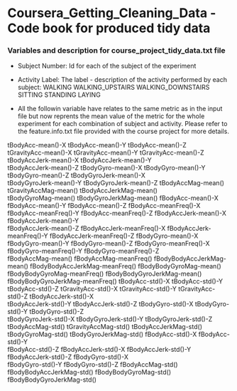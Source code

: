 # Coursera_Getting_Cleaning_Data - Code book for produced tidy data

### Variables and description for course_project_tidy_data.txt file

- Subject Number: Id for each of the subject of the experiment

- Activity Label: The label - description of the activity performed by each subject:
  WALKING
  WALKING_UPSTAIRS
  WALKING_DOWNSTAIRS
  SITTING
  STANDING
  LAYING

- All the followin variable have relates to the same metric as in the input file but now reprents the mean value of the metric for the whole experiment for each combination of subject 
and activity. Please refer to the feature.info.txt file provided with the course project for more details.
  
tBodyAcc-mean()-X
tBodyAcc-mean()-Y
tBodyAcc-mean()-Z              
tGravityAcc-mean()-X
tGravityAcc-mean()-Y
tGravityAcc-mean()-Z
tBodyAccJerk-mean()-X
tBodyAccJerk-mean()-Y          
tBodyAccJerk-mean()-Z
tBodyGyro-mean()-X
tBodyGyro-mean()-Y
tBodyGyro-mean()-Z
tBodyGyroJerk-mean()-X         
tBodyGyroJerk-mean()-Y
tBodyGyroJerk-mean()-Z
tBodyAccMag-mean()
tGravityAccMag-mean()
tBodyAccJerkMag-mean()         
tBodyGyroMag-mean()
tBodyGyroJerkMag-mean()
fBodyAcc-mean()-X
fBodyAcc-mean()-Y
fBodyAcc-mean()-Z
fBodyAcc-meanFreq()-X
fBodyAcc-meanFreq()-Y
fBodyAcc-meanFreq()-Z
fBodyAccJerk-mean()-X
fBodyAccJerk-mean()-Y          
fBodyAccJerk-mean()-Z
fBodyAccJerk-meanFreq()-X
fBodyAccJerk-meanFreq()-Y
fBodyAccJerk-meanFreq()-Z
fBodyGyro-mean()-X
fBodyGyro-mean()-Y
fBodyGyro-mean()-Z
fBodyGyro-meanFreq()-X
fBodyGyro-meanFreq()-Y
fBodyGyro-meanFreq()-Z         
fBodyAccMag-mean()
fBodyAccMag-meanFreq()
fBodyBodyAccJerkMag-mean()
fBodyBodyAccJerkMag-meanFreq()
fBodyBodyGyroMag-mean()        
fBodyBodyGyroMag-meanFreq()
fBodyBodyGyroJerkMag-mean()
fBodyBodyGyroJerkMag-meanFreq()
tBodyAcc-std()-X
tBodyAcc-std()-Y              
tBodyAcc-std()-Z
tGravityAcc-std()-X
tGravityAcc-std()-Y
tGravityAcc-std()-Z
tBodyAccJerk-std()-X           
tBodyAccJerk-std()-Y
tBodyAccJerk-std()-Z
tBodyGyro-std()-X
tBodyGyro-std()-Y
tBodyGyro-std()-Z              
tBodyGyroJerk-std()-X
tBodyGyroJerk-std()-Y
tBodyGyroJerk-std()-Z
tBodyAccMag-std()
tGravityAccMag-std()
tBodyAccJerkMag-std()
tBodyGyroMag-std()
tBodyGyroJerkMag-std()
fBodyAcc-std()-X
fBodyAcc-std()-Y               
fBodyAcc-std()-Z
fBodyAccJerk-std()-X
fBodyAccJerk-std()-Y
fBodyAccJerk-std()-Z
fBodyGyro-std()-X              
fBodyGyro-std()-Y
fBodyGyro-std()-Z
fBodyAccMag-std()
fBodyBodyAccJerkMag-std()
fBodyBodyGyroMag-std()
fBodyBodyGyroJerkMag-std()
  

